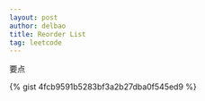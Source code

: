 ```yaml
---
layout: post
author: delbao
title: Reorder List
tag: leetcode
---
```


要点

{% gist 4fcb9591b5283bf3a2b27dba0f545ed9 %}
